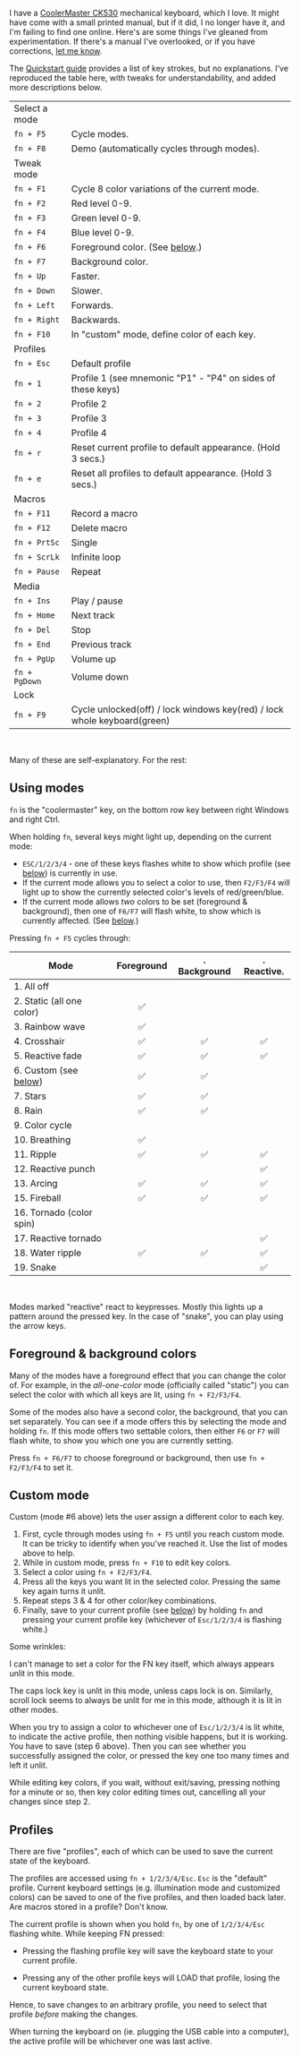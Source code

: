 <!--
.. title: Keyboard CoolerMaster CK530's Missing Manual
.. slug: keyboard-coolermaster-ck530s-missing-manual
.. date: 2021-07-23 13:41:50 UTC-05:00
.. tags: hardware,keyboard,manual
.. type: text
-->

I have a
[CoolerMaster CK530](https://www.coolermaster.com/catalog/peripheral/keyboards/ck530/)
mechanical keyboard, which I love. It might have come with a small printed
manual, but if it did, I no longer have it, and I'm failing to find one online.
Here's are some things I've gleaned from experimentation.
If there's a manual I've overlooked, or if you have corrections,
[let me know](https://twitter.com/tartley).

The [Quickstart guide](https://coolermaster.egnyte.com/dl/8NuIc843wQ/?)
provides a list of key strokes, but no explanations. I've reproduced
the table here, with tweaks for understandability, and added more descriptions
below.

|   |   |
| ------------- | ------------------------------------------------------ |
| Select a mode <br /> |   |
| `fn + F5`     | Cycle modes.
| `fn + F8`     | Demo (automatically cycles through modes).
| Tweak mode <br /> |   |
| `fn + F1`     | Cycle 8 color variations of the current mode.
| `fn + F2`     | Red level 0-9.
| `fn + F3`     | Green level 0-9.
| `fn + F4`     | Blue level 0-9.
| `fn + F6`     | Foreground color. (See [below](#foreground-and-background-colors).)
| `fn + F7`     | Background color.
| `fn + Up`     | Faster.
| `fn + Down`   | Slower.
| `fn + Left`   | Forwards.
| `fn + Right`  | Backwards.
| `fn + F10`    | In "custom" mode, define color of each key.
| Profiles <br /> |   |
| `fn + Esc`    | Default profile
| `fn + 1`      | Profile 1 (see mnemonic "P1" - "P4" on sides of these keys)
| `fn + 2`      | Profile 2
| `fn + 3`      | Profile 3
| `fn + 4`      | Profile 4
| `fn + r`      | Reset current profile to default appearance. (Hold 3 secs.)
| `fn + e`      | Reset all profiles to default appearance. (Hold 3 secs.)
| Macros <br /> |   |
| `fn + F11`    | Record a macro
| `fn + F12`    | Delete macro
| `fn + PrtSc`  | Single
| `fn + ScrLk`  | Infinite loop
| `fn + Pause`  | Repeat
| Media <br /> |   |
| `fn + Ins`    | Play / pause
| `fn + Home`   | Next track
| `fn + Del`    | Stop
| `fn + End`    | Previous track
| `fn + PgUp`   | Volume up
| `fn + PgDown` | Volume down
| Lock <br /> |   |
| `fn + F9`     | Cycle unlocked(off) / lock windows key(red) / lock whole keyboard(green)

<br />

Many of these are self-explanatory. For the rest:

## Using modes

`fn` is the "coolermaster" key, on the bottom row key between right Windows and
right Ctrl.

When holding `fn`, several keys might light up, depending on the current
mode:

* `ESC/1/2/3/4` - one of these keys flashes white to show which profile
  (see [below](#profiles)) is currently in use.
* If the current mode allows you to select a color to use, then `F2/F3/F4`
  will light up to show the currently selected color's levels of
  red/green/blue.
* If the current mode allows *two* colors to be set (foreground & background),
  then one of `F6/F7` will flash white, to show which is currently affected. (See [below](#foreground-and-background-colors).)

Pressing `fn + F5` cycles through:


| Mode                       | Foreground | . Background | . Reactive. |
| -------------------------- |:----------:|:------------:|:-----------:|
|  1. All off                |            |              |             |
|  2. Static (all one color) | ✅         |              |             |
|  3. Rainbow wave           | ✅         |              |             |
|  4. Crosshair              | ✅         | ✅           | ✅          |
|  5. Reactive fade          | ✅         | ✅           | ✅          |
|  6. Custom (see [below](#custom-mode)) | ✅         | ✅           |             |
|  7. Stars                  | ✅         | ✅           |             |
|  8. Rain                   | ✅         | ✅           |             |
|  9. Color cycle            |            |              |             |
| 10. Breathing              | ✅         |              |             |
| 11. Ripple                 | ✅         | ✅           | ✅          |
| 12. Reactive punch         |            |              | ✅          |
| 13. Arcing                 | ✅         | ✅           | ✅          |
| 15. Fireball               | ✅         | ✅           | ✅          |
| 16. Tornado (color spin)   |            |              |             |
| 17. Reactive tornado       |            |              | ✅          |
| 18. Water ripple           | ✅         | ✅           | ✅          |
| 19. Snake                  |            |              | ✅          |

<br />

Modes marked "reactive" react to keypresses. Mostly this lights up a pattern
around the pressed key. In the case of "snake", you can play using the arrow
keys.

<span id="foreground-and-background-colors" />

## Foreground & background colors

Many of the modes have a foreground effect that you can change the color of.
For example, in the *all-one-color* mode (officially called "static")
you can select the color with which all keys are lit, using `fn + F2/F3/F4`.

Some of the modes also have a second color, the background, that you can set
separately. You can see if a mode offers this by selecting the mode and holding
`fn`. If this mode offers two settable colors, then either `F6` or `F7` will
flash white, to show you which one you are currently setting.

Press `fn + F6/F7` to choose foreground or background,
then use `fn + F2/F3/F4` to set it.

<span id="custom-mode" />

## Custom mode

Custom (mode #6 above) lets the user assign a different color to each key.

1. First, cycle through modes using `fn + F5` until you reach custom mode.
   It can be tricky to identify when you've reached it. Use the list of modes
   above to help.
2. While in custom mode, press `fn + F10` to edit key colors.
3. Select a color using `fn + F2/F3/F4`.
4. Press all the keys you want lit in the selected color. Pressing the same key
   again turns it unlit.
5. Repeat steps 3 & 4 for other color/key combinations.
6. Finally, save to your current profile (see [below](#profiles)) by holding
   `fn` and pressing your current profile key (whichever of `Esc/1/2/3/4` is
   flashing white.)

Some wrinkles:

I can't manage to set a color for the FN key itself, which always appears unlit
in this mode.

The caps lock key is unlit in this mode, unless caps lock is on.
Similarly, scroll lock seems to always be unlit for me in this mode,
although it is lit in other modes.

When you try to assign a color to whichever one of `Esc/1/2/3/4` is lit white,
to indicate the active profile, then nothing visible happens, but it is
working. You have to save (step 6 above).
Then you can see whether you successfully assigned the color,
or pressed the key one too many times and left it unlit.

While editing key colors, if you wait, without exit/saving, pressing nothing
for a minute or so, then key color editing times out, cancelling all your
changes since step 2.

<span id="profiles" />

## Profiles

There are five "profiles", each of which can be used to save the current
state of the keyboard.

The profiles are accessed using `fn + 1/2/3/4/Esc`. `Esc` is the "default"
profile. Current keyboard settings (e.g. illumination mode and customized
colors) can be saved to one of the five profiles, and then loaded back later.
Are macros stored in a profile? Don't know.

The current profile is shown when you hold `fn`, by one of `1/2/3/4/Esc`
flashing white. While keeping FN pressed:

* Pressing the flashing profile key will save the keyboard state to your
  current profile.

* Pressing any of the other profile keys will LOAD that profile,
  losing the current keyboard state.

Hence, to save changes to an arbitrary profile, you need to select that
profile *before* making the changes.

When turning the keyboard on (ie. plugging the USB cable into a computer),
the active profile will be whichever one was last active.

